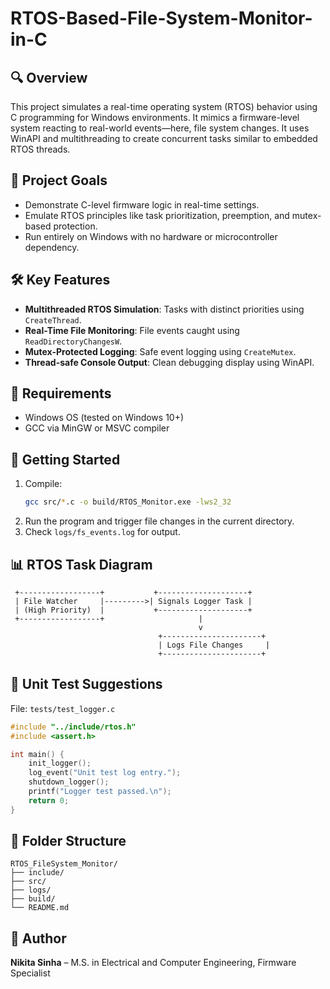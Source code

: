 # RTOS-Based-File-System-Monitor-in-C

## 🔍 Overview
This project simulates a real-time operating system (RTOS) behavior using C programming for Windows environments. It mimics a firmware-level system reacting to real-world events—here, file system changes. It uses WinAPI and multithreading to create concurrent tasks similar to embedded RTOS threads.

## 🎯 Project Goals
- Demonstrate C-level firmware logic in real-time settings.
- Emulate RTOS principles like task prioritization, preemption, and mutex-based protection.
- Run entirely on Windows with no hardware or microcontroller dependency.

## 🛠️ Key Features
- **Multithreaded RTOS Simulation**: Tasks with distinct priorities using `CreateThread`.
- **Real-Time File Monitoring**: File events caught using `ReadDirectoryChangesW`.
- **Mutex-Protected Logging**: Safe event logging using `CreateMutex`.
- **Thread-safe Console Output**: Clean debugging display using WinAPI.

## 💾 Requirements
- Windows OS (tested on Windows 10+)
- GCC via MinGW or MSVC compiler

## 🚀 Getting Started
1. Compile:
   ```bash
   gcc src/*.c -o build/RTOS_Monitor.exe -lws2_32
   ```
2. Run the program and trigger file changes in the current directory.
3. Check `logs/fs_events.log` for output.

## 📊 RTOS Task Diagram
```
 +------------------+           +--------------------+
 | File Watcher     |--------->| Signals Logger Task |
 | (High Priority)  |           +--------------------+
 +------------------+                     |
                                          v
                                 +----------------------+
                                 | Logs File Changes     |
                                 +----------------------+
```

## 🧪 Unit Test Suggestions

File: `tests/test_logger.c`
```c
#include "../include/rtos.h"
#include <assert.h>

int main() {
    init_logger();
    log_event("Unit test log entry.");
    shutdown_logger();
    printf("Logger test passed.\n");
    return 0;
}
```

## 📁 Folder Structure
```
RTOS_FileSystem_Monitor/
├── include/
├── src/
├── logs/
├── build/
└── README.md
```

## 🧠 Author
**Nikita Sinha** – M.S. in Electrical and Computer Engineering, Firmware Specialist  

